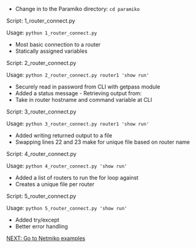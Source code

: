 - Change in to the Paramiko directory: ```cd paramiko```

Script: 1_router_connect.py

Usage: ```python 1_router_connect.py```

- Most basic connection to a router
- Statically assigned variables

Script: 2_router_connect.py

Usage: ```python 2_router_connect.py router1 'show run'```

- Securely read in password from CLI with getpass module
- Added a status message - Retrieving output from:
- Take in router hostname and command variable at CLI

Script: 3_router_connect.py

Usage: ```python 3_router_connect.py router1 'show run'```

- Added writing returned output to a file
- Swapping lines 22 and 23 make for unique file based on router name

Script: 4_router_connect.py

Usage: ```python 4_router_connect.py 'show run'```

- Added a list of routers to run the for loop against
- Creates a unique file per router

Script: 5_router_connect.py

Usage: ```python 5_router_connect.py 'show run'```

- Added try/except
- Better error handling

 [NEXT: Go to Netmiko examples](https://github.com/mikesaur/public/tree/master/Python_101/netmiko)
